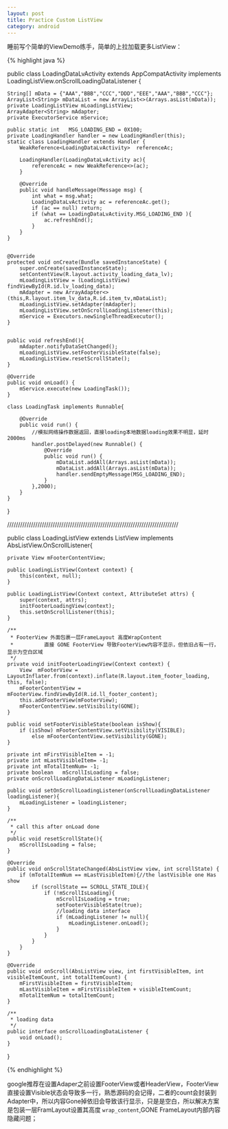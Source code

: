 ```yaml
---
layout: post
title: Practice Custom ListView 
category: android
---
```


睡前写个简单的ViewDemo练手，简单的上拉加载更多ListView：

{% highlight java %}

public class LoadingDataLvActivity extends AppCompatActivity implements LoadingListView.onScrollLoadingDataListener {

    String[] mData = {"AAA","BBB","CCC","DDD","EEE","AAA","BBB","CCC"};
    ArrayList<String> mDataList = new ArrayList<>(Arrays.asList(mData));
    private LoadingListView mLoadingListView;
    ArrayAdapter<String> mAdapter;
    private ExecutorService mService;

    public static int   MSG_LOADING_END = 0X100;
    private LoadingHandler handler = new LoadingHandler(this);
    static class LoadingHandler extends Handler {
        WeakReference<LoadingDataLvActivity>  referenceAc;

        LoadingHandler(LoadingDataLvActivity ac){
            referenceAc = new WeakReference<>(ac);
        }

        @Override
        public void handleMessage(Message msg) {
            int what = msg.what;
            LoadingDataLvActivity ac = referenceAc.get();
            if (ac == null) return;
            if (what == LoadingDataLvActivity.MSG_LOADING_END ){
                ac.refreshEnd();
            }
        }
    }


    @Override
    protected void onCreate(Bundle savedInstanceState) {
        super.onCreate(savedInstanceState);
        setContentView(R.layout.activity_loading_data_lv);
        mLoadingListView = (LoadingListView) findViewById(R.id.lv_loading_data);
        mAdapter = new ArrayAdapter<>(this,R.layout.item_lv_data,R.id.item_tv,mDataList);
        mLoadingListView.setAdapter(mAdapter);
        mLoadingListView.setOnScrollLoadingListener(this);
        mService = Executors.newSingleThreadExecutor();
    }


    public void refreshEnd(){
        mAdapter.notifyDataSetChanged();
        mLoadingListView.setFooterVisibleState(false);
        mLoadingListView.resetScrollState();
    }

    @Override
    public void onLoad() {
        mService.execute(new LoadingTask());
    }

    class LoadingTask implements Runnable{

        @Override
        public void run() {
            //模拟网络操作数据返回，直接loading本地数据loading效果不明显，延时2000ms
            handler.postDelayed(new Runnable() {
                @Override
                public void run() {
                    mDataList.addAll(Arrays.asList(mData));
                    mDataList.addAll(Arrays.asList(mData));
                    handler.sendEmptyMessage(MSG_LOADING_END);
                }
            },2000);
        }
    }
}

///////////////////////////////////////////////////////////////////////////////

public class LoadingListView extends ListView implements AbsListView.OnScrollListener{

    private View mFooterContentView;

    public LoadingListView(Context context) {
        this(context, null);
    }

    public LoadingListView(Context context, AttributeSet attrs) {
        super(context, attrs);
        initFooterLoadingView(context);
        this.setOnScrollListener(this);
    }

    /**
     * FooterView 外面包裹一层FrameLayout 高度WrapContent
     *          直接 GONE FooterView 导致FooterView内容不显示，但依旧占有一行，显示为空白区域
     */
    private void initFooterLoadingView(Context context) {
        View  mFooterView = LayoutInflater.from(context).inflate(R.layout.item_footer_loading, this, false);
        mFooterContentView = mFooterView.findViewById(R.id.ll_footer_content);
        this.addFooterView(mFooterView);
        mFooterContentView.setVisibility(GONE);
    }

    public void setFooterVisibleState(boolean isShow){
        if (isShow) mFooterContentView.setVisibility(VISIBLE);
            else mFooterContentView.setVisibility(GONE);
    }

    private int mFirstVisibleItem = -1;
    private int mLastVisibleItem= -1;
    private int mTotalItemNum= -1;
    private boolean   mScrollIsLoading = false;
    private onScrollLoadingDataListener mLoadingListener;

    public void setOnScrollLoadingListener(onScrollLoadingDataListener loadingListener){
        mLoadingListener = loadingListener;
    }

    /**
     * call this after onLoad done
     */
    public void resetScrollState(){
        mScrollIsLoading = false;
    }

    @Override
    public void onScrollStateChanged(AbsListView view, int scrollState) {
        if (mTotalItemNum == mLastVisibleItem){//the lastVisible one Has show
            if (scrollState == SCROLL_STATE_IDLE){
                if (!mScrollIsLoading){
                    mScrollIsLoading = true;
                    setFooterVisibleState(true);
                    //loading data interface
                    if (mLoadingListener != null){
                        mLoadingListener.onLoad();
                    }
                }
            }
        }
    }

    @Override
    public void onScroll(AbsListView view, int firstVisibleItem, int visibleItemCount, int totalItemCount) {
        mFirstVisibleItem = firstVisibleItem;
        mLastVisibleItem = mFirstVisibleItem + visibleItemCount;
        mTotalItemNum = totalItemCount;
    }

    /**
     * loading data
     */
    public interface onScrollLoadingDataListener {
        void onLoad();
    }
}

{% endhighlight %}

google推荐在设置Adaper之前设置FooterView或者HeaderView，FooterView 直接设置Visible状态会导致多一行，熟悉源码的会记得，二者的count会封装到Adapter中，所以内容Gone掉依旧会导致该行显示，只是是空白，所以解决方案是包装一层FramLayout设置其高度 `wrap_content`,GONE FrameLayout内部内容隐藏问题；
